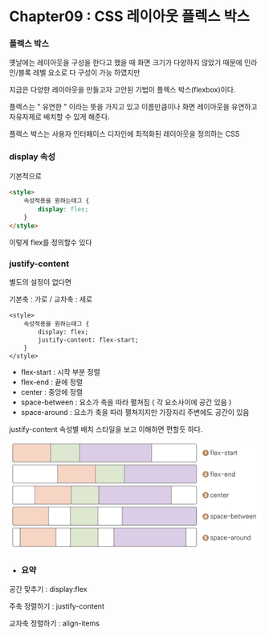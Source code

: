 # Chapter09 : CSS 레이아웃 플렉스 박스



### 플렉스 박스

옛날에는 레이아웃을 구성을 한다고 했을 때 화면 크기가 다양하지 않았기 때문에 인라인/블록 레벨 요소로 다 구성이 가능 하였지만 

지금은 다양한 레이아웃을 만들고자 고안된 기법이 플렉스 박스(flexbox)이다.

플렉스는 " 유연한 " 이라는 뜻을 가지고 있고 이름만큼이나 화면 레이아웃을 유연하고 자유자제로 배치할 수 있게 해준다.

플렉스 박스는 사용자 인터페이스 디자인에 최적화된 레이아웃을 정의하는 CSS



### display 속성

기본적으로

```html
<style>
	속성적용을 원하는태그 {
		display: flex;
	}
</style>
```

이렇게 flex를 정의할수 있다

### justify-content 

별도의 설정이 없다면 

기본축 : 가로 / 교차축 : 세로

```
<style>
	속성적용을 원하는태그 {
		display: flex;
		justify-content: flex-start;
	}
</style>
```



- flex-start : 시작 부분 정렬
- flex-end : 끝에 정렬
- center : 중앙에 정렬
- space-between : 요소가 축을 따라 펼쳐짐 ( 각 요소사이에 공간 있음 )
- space-around : 요소가 축을 따라 펼쳐지지만 가장자리 주변에도 공간이 있음

justify-content 속성별 배치 스타일을 보고 이해하면 편할듯 하다.

![image-20210928002437062](image/image-20210928002437062.png)



- ### 요약

공간 맞추기 : display:flex

주축 정렬하기 : justify-content

교차축 정렬하기 : align-items

